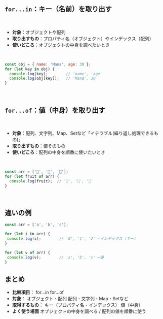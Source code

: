 ## `for...in`：キー（名前）を取り出す

<br>

- **対象**：オブジェクトや配列
- **取り出すもの**：プロパティ名（オブジェクト）やインデックス（配列）
- **使いどころ**：オブジェクトの中身を調べたいとき

<br>

```js
const obj = { name: 'Mana', age: 30 };
for (let key in obj) {
  console.log(key);        // 'name', 'age'
  console.log(obj[key]);   // 'Mana', 30
}
```

<br>

## `for...of`：値（中身）を取り出す

<br>

- **対象**：配列、文字列、Map、Setなど「イテラブル(繰り返し処理できるもの)」
- **取り出すもの**：値そのもの
- **使いどころ**：配列の中身を順番に使いたいとき

<br>

```js
const arr = ['🍎', '🍊', '🍇'];
for (let fruit of arr) {
  console.log(fruit);  // '🍎', '🍊', '🍇'
}
```

<br>

## 違いの例

 ```js
const arr = ['a', 'b', 'c'];

for (let i in arr) {
  console.log(i);        // '0', '1', '2' ←インデックス（キー）
}

for (let v of arr) {
  console.log(v);        // 'a', 'b', 'c' ←値
}
```

## まとめ
- **比較項目**：	for...in	for...of
- **対象**：	オブジェクト・配列	配列・文字列・Map・Setなど
- **取得するもの**：	キー（プロパティ名・インデックス）	値（中身）
- **よく使う場面**	オブジェクトの中身を調べる / 配列の値を順番に使う
